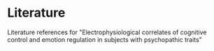 # Literature
Literature references for "Electrophysiological correlates of cognitive control and emotion regulation in subjects with psychopathic traits"
